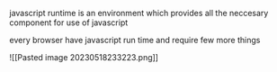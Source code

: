 
javascript runtime is an environment which provides all the neccesary component for use of javascript 

every browser have javascript run time and require few more things


![[Pasted image 20230518233223.png]]

